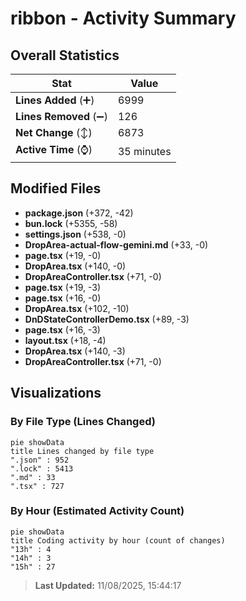 # ribbon - Activity Summary 

## Overall Statistics

| Stat                   | Value                                                             |
| ---------------------- | ----------------------------------------------------------------- |
| **Lines Added** (➕)   | 6999                                          |
| **Lines Removed** (➖) | 126                                        |
| **Net Change** (↕)    | 6873                |
| **Active Time** (⌚)   | 35 minutes |


## Modified Files
- **package.json** (+372, -42)
- **bun.lock** (+5355, -58)
- **settings.json** (+538, -0)
- **DropArea-actual-flow-gemini.md** (+33, -0)
- **page.tsx** (+19, -0)
- **DropArea.tsx** (+140, -0)
- **DropAreaController.tsx** (+71, -0)
- **page.tsx** (+19, -3)
- **page.tsx** (+16, -0)
- **DropArea.tsx** (+102, -10)
- **DnDStateControllerDemo.tsx** (+89, -3)
- **page.tsx** (+16, -3)
- **layout.tsx** (+18, -4)
- **DropArea.tsx** (+140, -3)
- **DropAreaController.tsx** (+71, -0)

## Visualizations

### By File Type (Lines Changed)

```mermaid
pie showData
title Lines changed by file type
".json" : 952
".lock" : 5413
".md" : 33
".tsx" : 727
```

### By Hour (Estimated Activity Count)

```mermaid
pie showData
title Coding activity by hour (count of changes)
"13h" : 4
"14h" : 3
"15h" : 27
```


> **Last Updated:** 11/08/2025, 15:44:17